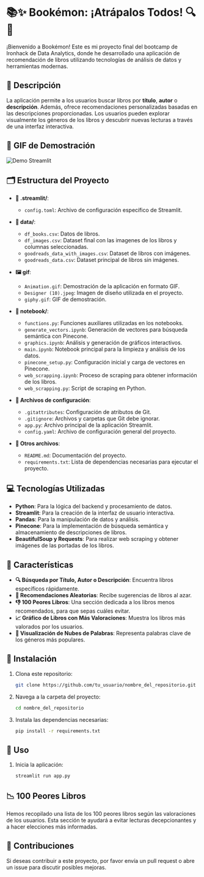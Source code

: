 # 📚✨ Bookémon: ¡Atrápalos Todos! 🔍🐉

¡Bienvenido a Bookémon! Este es mi proyecto final del bootcamp de Ironhack de Data Analytics, donde he desarrollado una aplicación de recomendación de libros utilizando tecnologías de análisis de datos y herramientas modernas.


## 🌟 Descripción

La aplicación permite a los usuarios buscar libros por **título**, **autor** o **descripción**. Además, ofrece recomendaciones personalizadas basadas en las descripciones proporcionadas. Los usuarios pueden explorar visualmente los géneros de los libros y descubrir nuevas lecturas a través de una interfaz interactiva.


## 🎥 GIF de Demostración

![Demo Streamlit](gif/Animation.gif)


## 🗂 Estructura del Proyecto

- **📁 .streamlit/**: 
  - `config.toml`: Archivo de configuración específico de Streamlit.
  
- **📁 data/**:
  - `df_books.csv`: Datos de libros.
  - `df_images.csv`: Dataset final con las imagenes de los libros y columnas seleccionadas.
  - `goodreads_data_with_images.csv`: Dataset de libros con imágenes.
  - `goodreads_data.csv`: Dataset principal de libros sin imágenes.

- **🖼 gif**:
  - `Animation.gif`: Demostración de la aplicación en formato GIF.
  - `Designer (10).jpeg`: Imagen de diseño utilizada en el proyecto.
  - `giphy.gif`: GIF de demostración.
 
- **📁 notebook/**:
  - `functions.py`: Funciones auxiliares utilizadas en los notebooks.
  - `generate_vectors.ipynb`: Generación de vectores para búsqueda semántica con Pinecone.
  - `graphics.ipynb`: Análisis y generación de gráficos interactivos.
  - `main.ipynb`: Notebook principal para la limpieza y análisis de los datos.
  - `pinecone_setup.py`: Configuración inicial y carga de vectores en Pinecone.
  - `web_scrapping.ipynb`: Proceso de scraping para obtener información de los libros.
  - `web_scrapping.py`: Script de scraping en Python.

- **📜 Archivos de configuración**:
  - `.gitattributes`: Configuración de atributos de Git.
  - `.gitignore`: Archivos y carpetas que Git debe ignorar.
  - `app.py`: Archivo principal de la aplicación Streamlit.
  - `config.yaml`: Archivo de configuración general del proyecto.
  
- **📄 Otros archivos**:
  - `README.md`: Documentación del proyecto.
  - `requirements.txt`: Lista de dependencias necesarias para ejecutar el proyecto.


## 💻 Tecnologías Utilizadas

- **Python**: Para la lógica del backend y procesamiento de datos.
- **Streamlit**: Para la creación de la interfaz de usuario interactiva.
- **Pandas**: Para la manipulación de datos y análisis.
- **Pinecone**: Para la implementación de búsqueda semántica y almacenamiento de descripciones de libros.
- **BeautifulSoup y Requests**: Para realizar web scraping y obtener imágenes de las portadas de los libros.


## 🌈 Características

- **🔍 Búsqueda por Título, Autor o Descripción**: Encuentra libros específicos rápidamente.
- **🎲 Recomendaciones Aleatorias**: Recibe sugerencias de libros al azar.
- **👎 100 Peores Libros**: Una sección dedicada a los libros menos recomendados, para que sepas cuáles evitar.
- **📈 Gráfico de Libros con Más Valoraciones**: Muestra los libros más valorados por los usuarios.
- **🌌 Visualización de Nubes de Palabras**: Representa palabras clave de los géneros más populares.

## 🚀 Instalación

1. Clona este repositorio:
   ```bash
   git clone https://github.com/tu_usuario/nombre_del_repositorio.git
   
2. Navega a la carpeta del proyecto:
   ```bash
   cd nombre_del_repositorio
   
3. Instala las dependencias necesarias:
   ```bash
   pip install -r requirements.txt

## 🏁 Uso

1. Inicia la aplicación:
   ```bash
   streamlit run app.py

## 📉 100 Peores Libros
Hemos recopilado una lista de los 100 peores libros según las valoraciones de los usuarios. Esta sección te ayudará a evitar lecturas decepcionantes y a hacer elecciones más informadas.

## 🤝 Contribuciones
Si deseas contribuir a este proyecto, por favor envía un pull request o abre un issue para discutir posibles mejoras.

